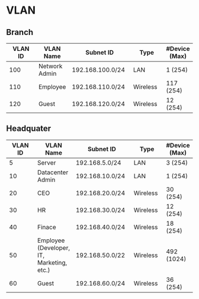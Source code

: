 # VLAN

## Branch

<table><thead><tr><th width="113">VLAN ID</th><th>VLAN Name</th><th width="168">Subnet ID</th><th width="94">Type</th><th>#Device (Max)</th></tr></thead><tbody><tr><td>100</td><td>Network Admin</td><td>192.168.100.0/24</td><td>LAN</td><td>1 (254)</td></tr><tr><td>110</td><td>Employee</td><td>192.168.110.0/24</td><td>Wireless</td><td>117 (254)</td></tr><tr><td>120</td><td>Guest</td><td>192.168.120.0/24</td><td>Wireless</td><td>12 (254)</td></tr></tbody></table>

## Headquater

<table><thead><tr><th width="113">VLAN ID</th><th>VLAN Name</th><th width="168">Subnet ID</th><th width="94">Type</th><th>#Device (Max)</th></tr></thead><tbody><tr><td>5</td><td>Server</td><td>192.168.5.0/24</td><td>LAN</td><td>3 (254)</td></tr><tr><td>10</td><td>Datacenter Admin</td><td>192.168.10.0/24</td><td>LAN</td><td>1 (254)</td></tr><tr><td>20</td><td>CEO</td><td>192.168.20.0/24</td><td>Wireless</td><td>30 (254)</td></tr><tr><td>30</td><td>HR</td><td>192.168.30.0/24</td><td>Wireless</td><td>12 (254)</td></tr><tr><td>40</td><td>Finace</td><td>192.168.40.0/24</td><td>Wireless</td><td>18 (254)</td></tr><tr><td>50</td><td>Employee (Developer, IT, Marketing, etc.)</td><td>192.168.50.0/22</td><td>Wireless</td><td>492 (1024)</td></tr><tr><td>60</td><td>Guest</td><td>192.168.60.0/24</td><td>Wireless</td><td>36 (254)</td></tr></tbody></table>
